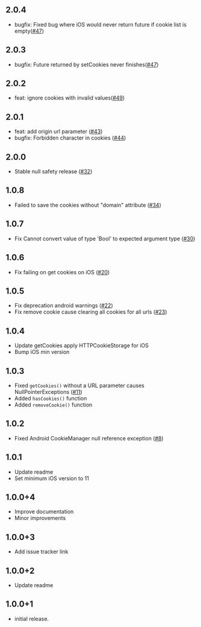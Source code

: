 ## 2.0.4

* bugfix: Fixed bug where iOS would never return future if cookie list is empty([#47](https://github.com/fryette/webview_cookie_manager/issues/47))

## 2.0.3

* bugfix: Future returned by setCookies never finishes([#47](https://github.com/fryette/webview_cookie_manager/issues/47))

## 2.0.2

* feat: ignore cookies with invalid values([#49](https://github.com/fryette/webview_cookie_manager/pull/49))

## 2.0.1

* feat: add origin url parameter ([#43](https://github.com/fryette/webview_cookie_manager/pull/43))
* bugfix: Forbidden character in cookies ([#44](https://github.com/fryette/webview_cookie_manager/issues/44))

## 2.0.0

* Stable null safety release ([#32](https://github.com/fryette/webview_cookie_manager/issues/32))

## 1.0.8

* Failed to save the cookies without "domain" attribute ([#34](https://github.com/amag2511/webview_cookie_manager/issues/34))

## 1.0.7

* Fix Cannot convert value of type 'Bool' to expected argument type ([#30](https://github.com/amag2511/webview_cookie_manager/issues/30))

## 1.0.6

* Fix failing on get cookies on iOS ([#20](https://github.com/amag2511/webview_cookie_manager/issues/20))

## 1.0.5

* Fix deprecation android warnings ([#22](https://github.com/amag2511/webview_cookie_manager/issues/22))
* Fix remove cookie cause clearing all cookies for all urls ([#23](https://github.com/amag2511/webview_cookie_manager/issues/23))

## 1.0.4

* Update getCookies apply HTTPCookieStorage for iOS
* Bump iOS min version

## 1.0.3

* Fixed `getCookies()` without a URL parameter causes NullPointerExceptions ([#11](https://github.com/amag2511/webview_cookie_manager/issues/8))
* Added `hasCookies()` function
* Added `removeCookie()` function

## 1.0.2

* Fixed Android CookieManager null reference exception ([#8](https://github.com/amag2511/webview_cookie_manager/issues/8))

## 1.0.1

* Update readme
* Set minimum iOS version to 11

## 1.0.0+4

* Improve documentation
* Minor improvements

## 1.0.0+3

* Add issue tracker link

## 1.0.0+2

* Update readme


## 1.0.0+1

* initial release.